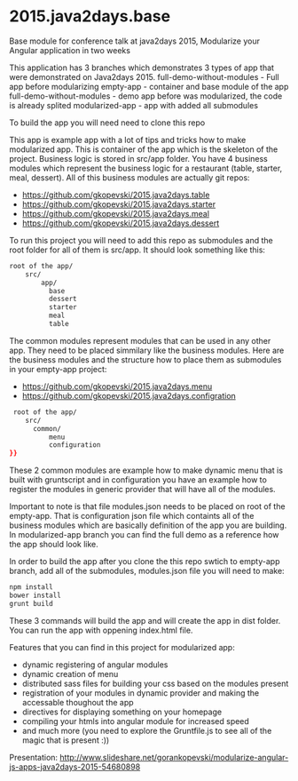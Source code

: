 # 2015.java2days.base
Base module for conference talk at java2days 2015, Modularize your Angular application in two weeks

This application has 3 branches which demonstrates 3 types of app that were demonstrated on Java2days 2015.
full-demo-without-modules - Full app before modularizing
empty-app - container and base module of the app
full-demo-without-modules - demo app before was modularized, the code is already splited
modularized-app - app with added all submodules

To build the app you will need need to clone this repo

This app is example app with a lot of tips and tricks how to make modularized app.
This is container of the app which is the skeleton of the project. Business logic is stored in src/app folder. You have 4 business modules which represent the business logic for a restaurant (table, starter, meal, dessert). All of this business modules are actually git repos:
- https://github.com/gkopevski/2015.java2days.table
- https://github.com/gkopevski/2015.java2days.starter
- https://github.com/gkopevski/2015.java2days.meal
- https://github.com/gkopevski/2015.java2days.dessert

To run this project you will need to add this repo as submodules and the root folder for all of them is src/app. It should look something like this:

```sh
root of the app/
    src/
        app/
          base
          dessert
          starter
          meal
          table
```
          
The common modules represent modules that can be used in any other app. They need to be placed simmilary like the business modules. Here are the business modules and the structure how to place them as submodules in your empty-app project:
- https://github.com/gkopevski/2015.java2days.menu
- https://github.com/gkopevski/2015.java2days.configration

```sh
 root of the app/
    src/
      common/
          menu
          configuration
}}
```

These 2 common modules are example how to make dynamic menu that is built with gruntscript and in configuration you have an example how to register the modules in generic provider that will have all of the modules.

Important to note is that file modules.json needs to be placed on root of the empty-app. That is configuration json file which containts all of the business modules which are basically definition of the app you are building. In modularized-app branch you can find the full demo as a reference how the app should look like.


In order to build the app after you clone the this repo swtich to empty-app branch, add all of the submodules, modules.json file you will need to make:

```sh
npm install
bower install
grunt build
```
These 3 commands will build the app and will create the app in dist folder. You can run the app with oppening index.html file.

Features that you can find in this project for modularized app:
- dynamic registering of angular modules
- dynamic creation of menu
- distributed sass files for building your css based on the modules present
- registration of your modules in dynamic provider and making the accessable thoughout the app
- directives for displaying something on your homepage
- compiling your htmls into angular module for increased speed
- and much more (you need to explore the Gruntfile.js to see all of the magic that is present :)) 

Presentation:
http://www.slideshare.net/gorankopevski/modularize-angular-js-apps-java2days-2015-54680898





